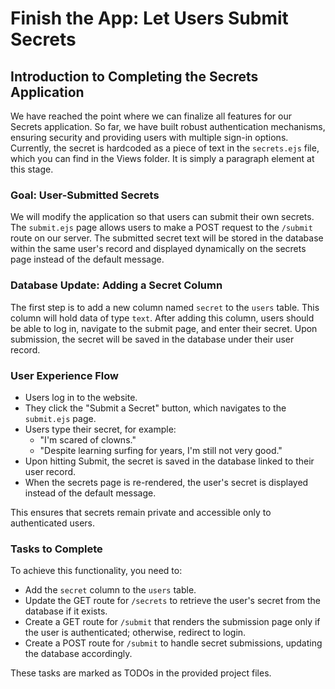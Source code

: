 # Finish the App: Let Users Submit Secrets

## Introduction to Completing the Secrets Application

We have reached the point where we can finalize all features for our Secrets application. So far, we have built robust authentication mechanisms, ensuring security and providing users with multiple sign-in options. Currently, the secret is hardcoded as a piece of text in the `secrets.ejs` file, which you can find in the Views folder. It is simply a paragraph element at this stage.

### Goal: User-Submitted Secrets

We will modify the application so that users can submit their own secrets. The `submit.ejs` page allows users to make a POST request to the `/submit` route on our server. The submitted secret text will be stored in the database within the same user's record and displayed dynamically on the secrets page instead of the default message.

### Database Update: Adding a Secret Column

The first step is to add a new column named `secret` to the `users` table. This column will hold data of type `text`. After adding this column, users should be able to log in, navigate to the submit page, and enter their secret. Upon submission, the secret will be saved in the database under their user record.

### User Experience Flow

- Users log in to the website.
- They click the "Submit a Secret" button, which navigates to the `submit.ejs` page.
- Users type their secret, for example:
  - "I'm scared of clowns."
  - "Despite learning surfing for years, I'm still not very good."
- Upon hitting Submit, the secret is saved in the database linked to their user record.
- When the secrets page is re-rendered, the user's secret is displayed instead of the default message.

This ensures that secrets remain private and accessible only to authenticated users.

### Tasks to Complete

To achieve this functionality, you need to:

- Add the `secret` column to the `users` table.
- Update the GET route for `/secrets` to retrieve the user's secret from the database if it exists.
- Create a GET route for `/submit` that renders the submission page only if the user is authenticated; otherwise, redirect to login.
- Create a POST route for `/submit` to handle secret submissions, updating the database accordingly.

These tasks are marked as TODOs in the provided project files.
